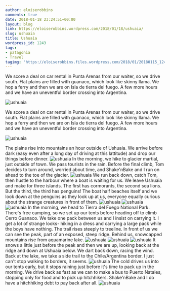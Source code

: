 ```yaml
---
author: eloiserobbins
comments: true
date: 2018-01-18 23:24:51+00:00
layout: blog
link: https://eloiserobbins.wordpress.com/2018/01/18/ushuaia/
slug: ushuaia
title: Ushuaia
wordpress_id: 1243
tags:
- patagonia
- Travel
tagimg: 'https://eloiserobbins.files.wordpress.com/2018/01/20180115_124918.jpg'
---
```

We score a deal on car rental in Punta Arenas from our waiter, so we drive south. Flat plains are filled with guanaco, which look like skinny llama. We hop a ferry and then we are on Isla de tierra del fuego. A few more hours and we have an uneventful border crossing into Argentina.


![ushuaia](https://eloiserobbins.files.wordpress.com/2018/01/20180115_124918.jpg)
 
We score a deal on car rental in Punta Arenas from our waiter, so we drive south. Flat plains are filled with guanaco, which look like skinny llama. We hop a ferry and then we are on Isla de tierra del fuego. A few more hours and we have an uneventful border crossing into Argentina.
 
![ushuaia](https://eloiserobbins.files.wordpress.com/2018/01/20180116_125444.jpg)

The plains rise into mountains an hour outside of Ushuaia. We arrive before dark (easy even after a long day of driving at this lattitude) and drop our things before dinner. 
![ushuaia](https://eloiserobbins.files.wordpress.com/2018/01/20180116_131617.jpg)
In the morning, we hike to glacier martial, just outside of town. We pass tourists in the rain. Before the final climb, Tom decides to turn around, worried about time, and Shake'nBake and I run on ahead to the toe of the glacier.
![ushuaia](https://eloiserobbins.files.wordpress.com/2018/01/20180116_165423.jpg)
We run back down, catch Tom, then hustle to the harbour where a boat is waiting for us. We leave Ushuaia and make for three islands. The first has cormorants, the second sea lions. But the third, the third has penguins! The boat half beaches itself and we look down at the penguins as they look up at us, everyone equally curious about the strange creatures in front of them.
![ushuaia](https://eloiserobbins.files.wordpress.com/2018/01/20180116_1827261.jpg)
![ushuaia](https://eloiserobbins.files.wordpress.com/2018/01/20180116_1827111.jpg)
![ushuaia](https://eloiserobbins.files.wordpress.com/2018/01/20180116_184200.jpg)
In the morning, we head to Tierra del Fuego National Park. There's free camping, so we set up our tents before heading off to climb Cerro Guanaco. We take one pack between us and I insist on carrying it. I get a lot of strange looks- hiking in a dress and carrying a large pack while the boys have nothing. The trail rises steeply to treeline. In front of us we can see the peak, part of an exposed, steep ridge. Behind us, snowcapped mountains rise from aquamarine lake.
![ushuaia](https://eloiserobbins.files.wordpress.com/2018/01/20180117_104931.jpg)
![ushuaia](https://eloiserobbins.files.wordpress.com/2018/01/20180117_143158.jpg)
![ushuaia](https://eloiserobbins.files.wordpress.com/2018/01/20180117_1431523.jpg)
It snows a little just before the peak and then we are up, looking back at the ridge and down at Ushuaia below. We dart back down, racing the wind. Back at the lake, we take a side trail to the Chile/Argentina border. I just can't stop walking to borders, it seems.
![ushuaia](https://eloiserobbins.files.wordpress.com/2018/01/20180117_180059.jpg)
The cold drives us into our tents early, but it stops raining just before it's time to pack up in the morning. We drive back as fast as we can to make a bus to Puerto Natales, stopping only for food and to pick up hitchhikers. Shake'nBake and I do have a hitchhiking debt to pay back after all.
![ushuaia](https://eloiserobbins.files.wordpress.com/2018/01/20180117_150947.jpg)
